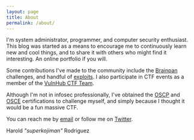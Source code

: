 ```yaml
---
layout: page
title: About
permalink: /about/
---
```


I'm system administrator, programmer, and computer security enthusiast. This blog was started as a means to encourage me to continuously learn new and cool things, and to share it with others who might find it interesting. An online portfolio if you will.  

Some contributions I've made to the community include the [Brainpan](http://blog.techorganic.com/search.html?query=brainpan) challenges, and handful of [exploits](http://www.exploit-db.com/author/?a=5530). I also participate in CTF events as a member of the [VulnHub CTF Team](https://ctf-team.vulnhub.com). 

Although I'm not in infosec professionally, I've obtained the [OSCP](http://www.offensive-security.com/information-security-certifications/oscp-offensive-security-certified-professional/) and [OSCE](http://www.offensive-security.com/information-security-certifications/osce-offensive-security-certified-expert/) certifications to challenge myself, and simply because I thought it would be a fun massive CTF. 

You can reach me by [email](mailto:superkojiman@techorganic.com) or follow me on [Twitter](http://twitter.com/superkojiman). 

Harold *"superkojiman"* Rodriguez

